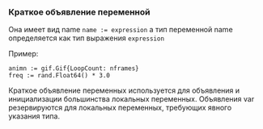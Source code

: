 ### Краткое объявление переменной

Она имеет вид name ```name := expression```
а тип переменной name определяется как тип выражения ```expression```

Пример:
```
animn := gif.Gif{LoopCount: nframes}
freq := rand.Float64() * 3.0
```

Краткое объявление переменных используется для объявления и инициализации
большинства локальных переменных.
Объявления var резервируются для локальных переменных,
требующих явного указания типа.
